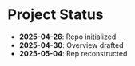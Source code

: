<!-- docs/project-status.md -->
# Project Status

- **2025-04-26**: Repo initialized
- **2025-04-30**: Overview drafted
- **2025-05-04**: Rep reconstructed
